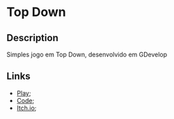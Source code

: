 # Top Down

## Description 

Simples jogo em Top Down, desenvolvido em GDevelop

## Links
- [Play](https://201flaviosilva.bitbucket.io/src/Labs/GDevelop/src/Games/TopDown/index.html);
- [Code](https://bitbucket.org/201flaviosilva/top-down-gdevelop/);
- [Itch.io](https://meiagaspea.itch.io/top-down-gdevelop);